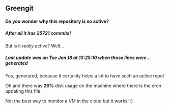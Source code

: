 ## Greengit

#### Do you wonder why this repository is so active?

##### After all it has 25721 commits!

But is it *really* active? Well...

##### Last update was on Tue Jan 18 at 13:25:10 when those lines were... generated

Yes, generated, because it certainly helps a lot to have such an active repo!

Oh and there was **26%** disk usage on the machine
where there is the cron updating this file.

Not the best way to monitor a VM in the cloud but it works! :)
